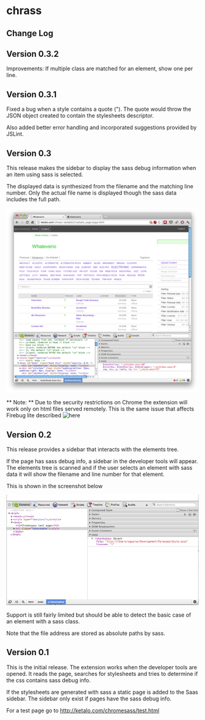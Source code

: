 chrass
======

Change Log
----------
## Version 0.3.2
Improvements: If multiple class are matched for an element, show one per line.


## Version 0.3.1
Fixed a bug when a style contains a quote ("). The quote would throw the JSON
object created to contain the stylesheets descriptor.

Also added better error handling and incorporated suggestions provided by
JSLint.

## Version 0.3
This release makes the sidebar to display the sass debug information when an
item using sass is selected.

The displayed data is synthesized from the filename and the matching
line number. Only the actual file name is displayed though the sass data
includes the full path.

![Screenshot](https://github.com/hzlf/chrass/raw/master/docs/version0_3.png)

** Note: ** Due to the security restrictions on Chrome the extension will work
only on html files served remotely. This is the same issue that affects Firebug
lite described ![here](http://getfirebug.com/wiki/index.php/Firebug_Lite_FAQ#It_doesn.27t_work_on_local_pages)

## Version 0.2
This release provides a sidebar that interacts with the elements tree.

If the page has sass debug info, a sidebar in the developer tools will appear.
The elements tree is scanned and if the user selects an element with sass data
it will show the filename and line number for that element.

This is shown in the screenshot below

![Screenshot](https://github.com/hzlf/chrass/raw/master/docs/version0_2.png)

Support is still fairly limited but should be able to detect the basic case of an element with a sass class.

Note that the file address are stored as absolute paths by sass.

## Version 0.1
This is the initial release. The extension works when the developer tools are opened. It reads the page, searches for stylesheets and tries to determine if the css contains sass debug info.

If the stylesheets are generated with sass a static page is added to the Saas sidebar. The sidebar only exist if pages have the sass debug info.

For a test page go to http://ketalo.com/chromesass/test.html
